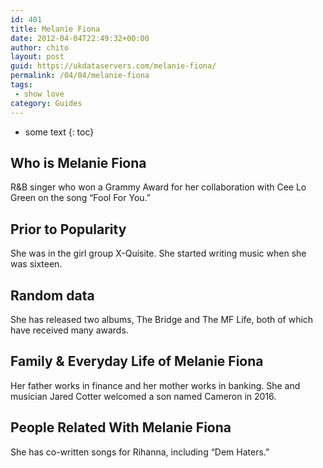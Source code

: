```yaml
---
id: 401
title: Melanie Fiona
date: 2012-04-04T22:49:32+00:00
author: chito
layout: post
guid: https://ukdataservers.com/melanie-fiona/
permalink: /04/04/melanie-fiona
tags:
 - show love
category: Guides
---
```


* some text
{: toc}


## Who is  Melanie Fiona
                  
                  
                  
R&B singer who won a Grammy Award for her collaboration with Cee Lo Green on the song &#8220;Fool For You.&#8221;
                  
                
                
                
## Prior to Popularity 
                  
                  
                  
She was in the girl group X-Quisite. She started writing music when she was sixteen.
                  
                
                
                
## Random data 
                  
                  
                  
She has released two albums, The Bridge and The MF Life, both of which have received many awards.
                  
                
                
                
## Family & Everyday Life of Melanie Fiona
                  
                  
                  
Her father works in finance and her mother works in banking. She and musician Jared Cotter welcomed a son named Cameron in 2016.
                  
                
                
                
## People Related With  Melanie Fiona
                  
                  
                  
She has co-written songs for Rihanna, including &#8220;Dem Haters.&#8221;
                  
                
              
            
          
          
          
    
    
  
